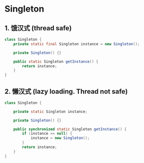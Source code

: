 # Singleton

## 1. 饿汉式 (thread safe)

```java
class Singleton {
    private static final Singleton instance = new Singleton();

    private Singleton() {}

    public static Singleton getInstance() {
        return instance;
    }
}
```

## 2. 懒汉式 (lazy loading. Thread not safe)

```java
class Singleton {

    private static Singleton instance;

    private Singleton() {}

    public synchronized static Singleton getInstance() {
        if (instance == null) {
            instance = new Singleton();
        }
        return instance;
    }
}
```
